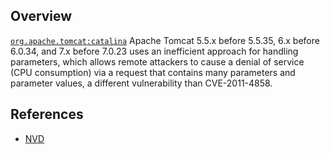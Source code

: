 ## Overview
[`org.apache.tomcat:catalina`](http://search.maven.org/#search%7Cga%7C1%7Ca%3A%22catalina%22)
Apache Tomcat 5.5.x before 5.5.35, 6.x before 6.0.34, and 7.x before 7.0.23 uses an inefficient approach for handling parameters, which allows remote attackers to cause a denial of service (CPU consumption) via a request that contains many parameters and parameter values, a different vulnerability than CVE-2011-4858.

## References
- [NVD](https://web.nvd.nist.gov/view/vuln/detail?vulnId=CVE-2012-0022)